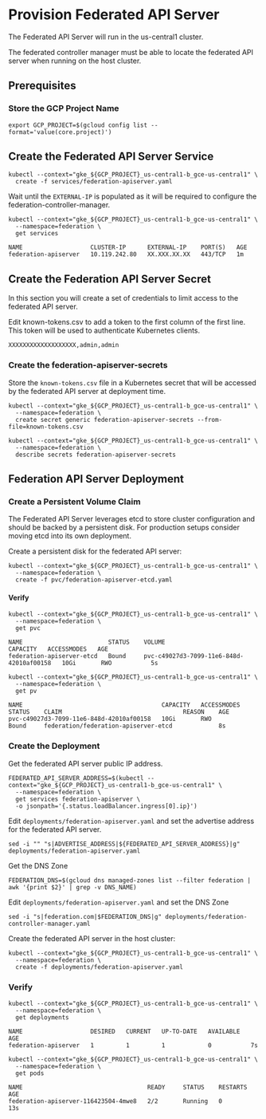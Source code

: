 # Provision Federated API Server

The Federated API Server will run in the us-central1 cluster.

The federated controller manager must be able to locate the federated API server when running on the host cluster.

## Prerequisites

### Store the GCP Project Name

```
export GCP_PROJECT=$(gcloud config list --format='value(core.project)')
```

## Create the Federated API Server Service

```
kubectl --context="gke_${GCP_PROJECT}_us-central1-b_gce-us-central1" \
  create -f services/federation-apiserver.yaml
```

Wait until the `EXTERNAL-IP` is populated as it will be required to configure the federation-controller-manager.

```
kubectl --context="gke_${GCP_PROJECT}_us-central1-b_gce-us-central1" \
  --namespace=federation \
  get services 
```
```
NAME                   CLUSTER-IP      EXTERNAL-IP    PORT(S)   AGE
federation-apiserver   10.119.242.80   XX.XXX.XX.XX   443/TCP   1m
```

## Create the Federation API Server Secret

In this section you will create a set of credentials to limit access to the federated API server.

Edit known-tokens.csv to add a token to the first column of the first line. This token will be used to authenticate Kubernetes clients.

```
XXXXXXXXXXXXXXXXXXX,admin,admin
```

### Create the federation-apiserver-secrets

Store the `known-tokens.csv` file in a Kubernetes secret that will be accessed by the federated API server at deployment time.

```
kubectl --context="gke_${GCP_PROJECT}_us-central1-b_gce-us-central1" \
  --namespace=federation \
  create secret generic federation-apiserver-secrets --from-file=known-tokens.csv
```

```
kubectl --context="gke_${GCP_PROJECT}_us-central1-b_gce-us-central1" \
  --namespace=federation \
  describe secrets federation-apiserver-secrets
```

## Federation API Server Deployment

### Create a Persistent Volume Claim

The Federated API Server leverages etcd to store cluster configuration and should be backed by a persistent disk. For production setups consider moving etcd into its own deployment.

Create a persistent disk for the federated API server:

```
kubectl --context="gke_${GCP_PROJECT}_us-central1-b_gce-us-central1" \
  --namespace=federation \
  create -f pvc/federation-apiserver-etcd.yaml
```

#### Verify

```
kubectl --context="gke_${GCP_PROJECT}_us-central1-b_gce-us-central1" \
  --namespace=federation \
  get pvc
```
```
NAME                        STATUS    VOLUME                                     CAPACITY   ACCESSMODES   AGE
federation-apiserver-etcd   Bound     pvc-c49027d3-7099-11e6-848d-42010af00158   10Gi       RWO           5s
```
```
kubectl --context="gke_${GCP_PROJECT}_us-central1-b_gce-us-central1" \
  --namespace=federation \
  get pv
```
```
NAME                                       CAPACITY   ACCESSMODES   STATUS    CLAIM                                  REASON    AGE
pvc-c49027d3-7099-11e6-848d-42010af00158   10Gi       RWO           Bound     federation/federation-apiserver-etcd             8s
```

### Create the Deployment

Get the federated API server public IP address.

```
FEDERATED_API_SERVER_ADDRESS=$(kubectl --context="gke_${GCP_PROJECT}_us-central1-b_gce-us-central1" \
  --namespace=federation \
  get services federation-apiserver \
  -o jsonpath='{.status.loadBalancer.ingress[0].ip}')
```

Edit `deployments/federation-apiserver.yaml` and set the advertise address for the federated API server.

```
sed -i "" "s|ADVERTISE_ADDRESS|${FEDERATED_API_SERVER_ADDRESS}|g" deployments/federation-apiserver.yaml
```

Get the DNS Zone

```
FEDERATION_DNS=$(gcloud dns managed-zones list --filter federation | awk '{print $2}' | grep -v DNS_NAME)
```

Edit `deployments/federation-apiserver.yaml` and set the DNS Zone

```
sed -i "s|federation.com|$FEDERATION_DNS|g" deployments/federation-controller-manager.yaml
```

Create the federated API server in the host cluster:

```
kubectl --context="gke_${GCP_PROJECT}_us-central1-b_gce-us-central1" \
  --namespace=federation \
  create -f deployments/federation-apiserver.yaml
```

### Verify

```
kubectl --context="gke_${GCP_PROJECT}_us-central1-b_gce-us-central1" \
  --namespace=federation \
  get deployments
```
```
NAME                   DESIRED   CURRENT   UP-TO-DATE   AVAILABLE   AGE
federation-apiserver   1         1         1            0           7s
```

```
kubectl --context="gke_${GCP_PROJECT}_us-central1-b_gce-us-central1" \
  --namespace=federation \
  get pods
```
```
NAME                                   READY     STATUS    RESTARTS   AGE
federation-apiserver-116423504-4mwe8   2/2       Running   0          13s
```

